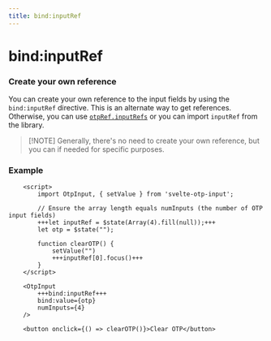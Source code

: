 ```yaml
---
title: bind:inputRef
---
```


# bind:inputRef

### Create your own reference

You can create your own reference to the input fields by using the `bind:inputRef` directive. This is an alternate way to get references. Otherwise, you can use [`otpRef.inputRefs`](bind-this) or you can import `inputRef` from the library.

> [!NOTE] Generally, there's no need to create your own reference, but you can if needed for specific purposes.

### Example
```svelte
    <script>
        import OtpInput, { setValue } from 'svelte-otp-input';
    
        // Ensure the array length equals numInputs (the number of OTP input fields)
        +++let inputRef = $state(Array(4).fill(null));+++
        let otp = $state("");
    
        function clearOTP() {
            setValue("")
            +++inputRef[0].focus()+++
        }
    </script>
    
    <OtpInput
        +++bind:inputRef+++
        bind:value={otp}
        numInputs={4}
    />
    
    <button onclick={() => clearOTP()}>Clear OTP</button>
```